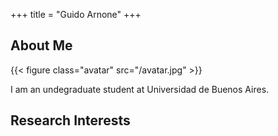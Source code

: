 +++
title = "Guido Arnone"
+++

## About Me

{{< figure class="avatar" src="/avatar.jpg" >}}

I am an undegraduate student at Universidad de Buenos Aires.

## Research Interests

[//]: # (## Publications)